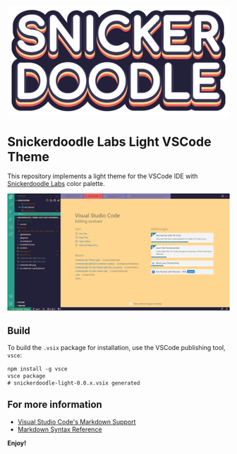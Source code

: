 [![alt](/snickerdoodle.png)](https://snickerdoodlelabs.io)

# Snickerdoodle Labs Light VSCode Theme

This repository implements a light theme for the VSCode IDE with [Snickerdoodle Labs](https://snickerdoodlelabs.io) color palette. 

![alt](/demo.png)

## Build

To build the `.vsix` package for installation, use the VSCode publishing tool, `vsce`:

```shell
npm install -g vsce
vsce package
# snickerdoodle-light-0.0.x.vsix generated
```

## For more information
* [Visual Studio Code's Markdown Support](http://code.visualstudio.com/docs/languages/markdown)
* [Markdown Syntax Reference](https://help.github.com/articles/markdown-basics/)

**Enjoy!**
